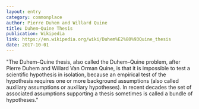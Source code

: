 ```yaml
---
layout: entry
category: commonplace
author: Pierre Duhem and Willard Quine
title: Duhem–Quine Thesis
publication: Wikipedia
link: https://en.wikipedia.org/wiki/Duhem%E2%80%93Quine_thesis
date: 2017-10-01
---
```


"The Duhem–Quine thesis, also called the Duhem–Quine problem, after Pierre Duhem and Willard Van Orman Quine, is that it is impossible to test a scientific hypothesis in isolation, because an empirical test of the hypothesis requires one or more background assumptions (also called auxiliary assumptions or auxiliary hypotheses). In recent decades the set of associated assumptions supporting a thesis sometimes is called a bundle of hypotheses."
